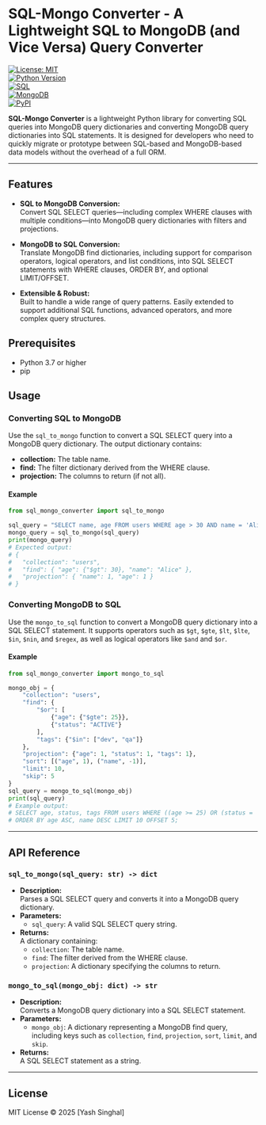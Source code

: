 # SQL-Mongo Converter - A Lightweight SQL to MongoDB (and Vice Versa) Query Converter 

[![License: MIT](https://img.shields.io/badge/License-MIT-yellow.svg?style=flat&logo=opensource)](LICENSE)  
[![Python Version](https://img.shields.io/badge/Python-%3E=3.7-brightgreen.svg?style=flat&logo=python)](https://www.python.org/)  
[![SQL](https://img.shields.io/badge/SQL-%23E34F26.svg?style=flat&logo=postgresql)](https://www.postgresql.org/)  
[![MongoDB](https://img.shields.io/badge/MongoDB-%23471240.svg?style=flat&logo=mongodb)](https://www.mongodb.com/)  
[![PyPI](https://img.shields.io/pypi/v/sql-mongo-converter.svg?style=flat&logo=pypi)](https://pypi.org/project/sql-mongo-converter/)

**SQL-Mongo Converter** is a lightweight Python library for converting SQL queries into MongoDB query dictionaries and converting MongoDB query dictionaries into SQL statements. It is designed for developers who need to quickly migrate or prototype between SQL-based and MongoDB-based data models without the overhead of a full ORM.

---

## Features

- **SQL to MongoDB Conversion:**  
  Convert SQL SELECT queries—including complex WHERE clauses with multiple conditions—into MongoDB query dictionaries with filters and projections.

- **MongoDB to SQL Conversion:**  
  Translate MongoDB find dictionaries, including support for comparison operators, logical operators, and list conditions, into SQL SELECT statements with WHERE clauses, ORDER BY, and optional LIMIT/OFFSET.

- **Extensible & Robust:**  
  Built to handle a wide range of query patterns. Easily extended to support additional SQL functions, advanced operators, and more complex query structures.

## Prerequisites

- Python 3.7 or higher
- pip

## Usage

### Converting SQL to MongoDB

Use the `sql_to_mongo` function to convert a SQL SELECT query into a MongoDB query dictionary. The output dictionary contains:
- **collection:** The table name.
- **find:** The filter dictionary derived from the WHERE clause.
- **projection:** The columns to return (if not all).

#### Example

```python
from sql_mongo_converter import sql_to_mongo

sql_query = "SELECT name, age FROM users WHERE age > 30 AND name = 'Alice';"
mongo_query = sql_to_mongo(sql_query)
print(mongo_query)
# Expected output:
# {
#   "collection": "users",
#   "find": { "age": {"$gt": 30}, "name": "Alice" },
#   "projection": { "name": 1, "age": 1 }
# }
```

### Converting MongoDB to SQL

Use the `mongo_to_sql` function to convert a MongoDB query dictionary into a SQL SELECT statement. It supports operators such as `$gt`, `$gte`, `$lt`, `$lte`, `$in`, `$nin`, and `$regex`, as well as logical operators like `$and` and `$or`.

#### Example

```python
from sql_mongo_converter import mongo_to_sql

mongo_obj = {
    "collection": "users",
    "find": {
        "$or": [
            {"age": {"$gte": 25}},
            {"status": "ACTIVE"}
        ],
        "tags": {"$in": ["dev", "qa"]}
    },
    "projection": {"age": 1, "status": 1, "tags": 1},
    "sort": [("age", 1), ("name", -1)],
    "limit": 10,
    "skip": 5
}
sql_query = mongo_to_sql(mongo_obj)
print(sql_query)
# Example output:
# SELECT age, status, tags FROM users WHERE ((age >= 25) OR (status = 'ACTIVE')) AND (tags IN ('dev', 'qa'))
# ORDER BY age ASC, name DESC LIMIT 10 OFFSET 5;
```

---

## API Reference

### `sql_to_mongo(sql_query: str) -> dict`
- **Description:**  
  Parses a SQL SELECT query and converts it into a MongoDB query dictionary.
- **Parameters:**  
  - `sql_query`: A valid SQL SELECT query string.
- **Returns:**  
  A dictionary containing:
  - `collection`: The table name.
  - `find`: The filter derived from the WHERE clause.
  - `projection`: A dictionary specifying the columns to return.

### `mongo_to_sql(mongo_obj: dict) -> str`
- **Description:**  
  Converts a MongoDB query dictionary into a SQL SELECT statement.
- **Parameters:**  
  - `mongo_obj`: A dictionary representing a MongoDB find query, including keys such as `collection`, `find`, `projection`, `sort`, `limit`, and `skip`.
- **Returns:**  
  A SQL SELECT statement as a string.

---

## License

MIT License © 2025 [Yash Singhal]






